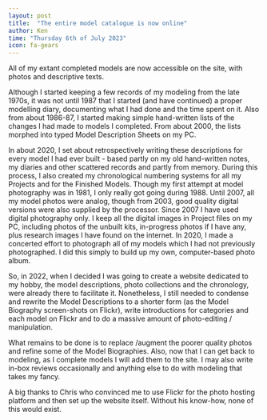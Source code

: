 ```yaml
---
layout: post
title:  "The entire model catalogue is now online"
author: Ken
time: "Thursday 6th of July 2023"
icon: fa-gears
---
```


All of my extant completed models are now accessible on the site, with photos and descriptive texts.

<!--more-->

Although I started keeping a few records of my modeling from the late 1970s, it was not until 1987 that I started (and have continued) a proper modelling diary, documenting what I had done and the time spent on it.  Also from about 1986-87, I started making simple hand-written lists of the changes I had made to models I completed. From about 2000, the lists morphed into typed Model Description Sheets on my PC.

In about 2020, I set about retrospectively writing these descriptions for every model I had ever built - based partly on my old hand-written notes, my diaries and other scattered records and partly from memory.  During this process, I also created my chronological numbering systems for all my Projects and for the Finished Models. Though my first attempt at model photography was in 1981, I only really got going during 1988. Until 2007, all my model photos were analog, though from 2003, good quality digital versions were also supplied by the processor.  Since 2007 I have used digital photography only. I keep all the digital images in Project files on my PC, including photos of the unbuilt kits, in-progress photos if I have any, plus research images I have found on the internet. In 2020, I made a concerted effort to photograph all of my models which I had not previously photographed. I did this simply to build up my own, computer-based photo album.

So, in 2022, when I decided I was going to create a website dedicated to my hobby, the model descriptions, photo collections and the chronology, were already there to facilitate it. Nonetheless, I still needed to condense and rewrite the Model Descriptions to a shorter form (as the Model Biography screen-shots on Flickr), write introductions for categories and each model on Flickr and to do a massive amount of photo-editing / manipulation.

What remains to be done is to replace /augment the poorer quality photos and refine some of the Model Biographies. Also, now that I can get back to modeling, as I complete models I will add them to the site. I may also write in-box reviews occasionally and anything else to do with modeling that takes my fancy.

A big thanks to Chris who convinced me to use Flickr for the photo hosting platform and then set up the website itself. Without his know-how, none of this would exist.